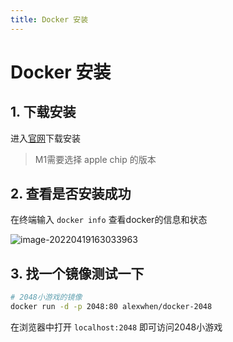 ```yaml
---
title: Docker 安装
---
```


# Docker 安装

## 1. 下载安装

进入[官网](https://docs.docker.com/desktop/mac/install/)下载安装

> M1需要选择 apple chip 的版本

## 2. 查看是否安装成功

在终端输入 `docker info` 查看docker的信息和状态

![image-20220419163033963](https://zhuye-1308301598.file.myqcloud.com/markdown/image-20220419163033963.png) 

## 3. 找一个镜像测试一下

```bash
# 2048小游戏的镜像
docker run -d -p 2048:80 alexwhen/docker-2048
```

在浏览器中打开 `localhost:2048` 即可访问2048小游戏